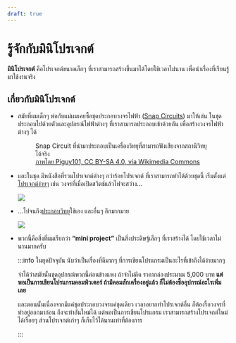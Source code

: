```yaml
---
draft: true
---
```


# รู้จักกับมินิโปรเจกต์

**มินิโปรเจกต์** คือโปรเจกต์ขนาดเล็กๆ ที่เราสามารถสร้างขึ้นมาได้โดยใช้เวลาไม่นาน เพื่อนำเรื่องที่เรียนรู้มาใช้งานจริง

## เกี่ยวกับมินิโปรเจกต์

- สมัยที่ผมเด็กๆ
  พ่อกับแม่ผมเคยซื้อชุดประกอบวงจรไฟฟ้า ([Snap Circuits](https://en.wikipedia.org/wiki/Snap_Circuits)) มาให้เล่น
  ในชุดประกอบไปด้วยตัวและอุปกรณ์ไฟฟ้าต่างๆ ที่เราสามารถประกอบเข้าด้วยกัน เพื่อสร้างวงจรไฟฟ้าต่างๆ ได้

  <figure class="figure">
    <img src="https://im.dt.in.th/ipfs/bafybeidlov2fp3ks3zf33c2es3gowjrilk6aqieanzyxvpuybi77d26l3i/image.webp" alt="">
    <figcaption>Snap Circuit ที่นำมาประกอบเป็นเครื่องวิทยุที่สามารถฟังเสียงจากสถานีวิทยุได้จริง<br><a href="https://commons.wikimedia.org/wiki/File:Snap_Circuits_AM_radio.jpg" target="_blank">ภาพโดย Piguy101, CC BY-SA 4.0, via Wikimedia Commons</a></figcaption>
  </figure>

- และในชุด
  มีหนังสือที่รวมโปรเจกต์ต่างๆ กว่าร้อยโปรเจกต์ ที่เราสามารถทำได้ด้วยชุดนี้
  เริ่มตั้งแต่[โปรเจกต์ง่ายๆ](https://resources.demco.com/snapcircuitsjrmanual.pdf)
  เช่น วงจรที่เมื่อเปิดสวิตช์แล้วไฟจะสว่าง…

  ![](https://im.dt.in.th/ipfs/bafybeibbuqry2c5isho5fmmj35cxu3iq3tifvr3hgesdzandneqbastef4/image.webp)

- …ไปจนถึง[ประกอบวิทยุ](https://www.pololu.com/file/0J174/SnapCircuitProjects306-511.pdf)ใช้เอง และอื่นๆ อีกมากมาย

  ![](https://im.dt.in.th/ipfs/bafybeiash2pirzlogmsacg2o3ozkn7mjcnt3wyvm6uhua5vjzrqimvufyu/image.webp)

- พวกนี้คือสิ่งที่ผมเรียกว่า **“mini project”**
  เป็นสิ่งประดิษฐ์เล็กๆ ที่เราสร้างได้ โดยใช้เวลาไม่นานมากครับ

  :::info ในยุคปัจจุบัน นับว่าเป็นเรื่องที่ดีมากๆ ที่การเขียนโปรแกรมเป็นอะไรที่เข้าถึงได้ง่ายมากๆ

  จำได้ว่าสมัยนั้นชุดอุปกรณ์พวกนี้ค่อนข้างแพง ถ้าจำไม่คิด ราคากล่องประมาณ 5,000 บาท
  **แต่พอเป็นการเขียนโปรแกรมคอมพิวเตอร์ ถ้ามีคอมสักเครื่องอยู่แล้ว ก็ไม่ต้องซื้ออุปกรณ์อะไรเพิ่มเลย**

  และตอนนั้นเนื่องจากมีแค่ชุดประกอบวงจรแค่ชุดเดียว
  เวลาอยากทำโปรเจกต์อื่น ก็ต้องรื้อวงจรที่ทำอยู่ออกมาก่อน ถึงจะทำอันใหม่ได้
  แต่พอเป็นการเขียนโปรแกรม เราสามารถสร้างโปรเจกต์ใหม่ได้เรื่อยๆ
  ส่วนโปรเจกต์เก่าๆ ก็เก็บไว้ได้นานเท่าที่ต้องการ

  :::
